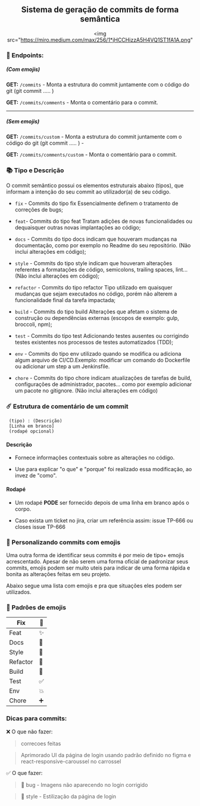 <center>
<h2>
Sistema de geração de commits de forma semântica
</h2> 

<img src="https://miro.medium.com/max/256/1*jHCCHizzA5H4VQ1ST1fA1A.png"
</img>

</center>


###  📱 Endpoints:
##### (Com emojis)

**GET:** `/commits` - Monta a estrutura do commit juntamente com o código do git (git commit ..... )

**GET:** `/commits/comments` - Monta o comentário para o commit.

------------


##### (Sem emojis)
**GET:** `/commits/custom` - Monta a estrutura do commit juntamente com o código do git (git commit ..... ) -

**GET:** `/commits/comments/custom` - Monta o comentário para o commit.

###  📚 Tipo e Descrição
O commit semântico possui os elementos estruturais abaixo (tipos), que informam a intenção do seu commit ao utilizador(a) de seu código.

- `fix` - Commits do tipo fix Essencialmente definem o tratamento de correções de bugs;

- `feat`- Commits do tipo feat Tratam adições de novas funcionalidades ou dequaisquer outras novas implantações ao código;

- `docs` - Commits do tipo docs indicam que houveram mudanças na documentação, como por exemplo no Readme do seu repositório. (Não inclui alterações em código);

- `style` - Commits do tipo style indicam que houveram alterações referentes a formatações de código, semicolons, trailing spaces, lint... (Não inclui alterações em código);

- `refactor` - Commits do tipo refactor Tipo utilizado em quaisquer mudanças que sejam executados no código, porém não alterem a funcionalidade final da tarefa impactada;

- `build` - Commits do tipo build Alterações que afetam o sistema de construção ou dependências externas (escopos de exemplo: gulp, broccoli, npm);

- `test` - Commits do tipo test Adicionando testes ausentes ou corrigindo testes existentes nos processos de testes automatizados (TDD);

- `env` - Commits do tipo env utilizado quando se modifica ou adiciona algum arquivo de CI/CD.Exemplo: modificar um comando do Dockerfile ou adicionar um step a um Jenkinsfile.

- `chore` - Commits do tipo chore indicam atualizações de tarefas de build, configurações de administrador, pacotes... como por exemplo adicionar um pacote no gitignore. (Não inclui alterações em código)

### ☄️ Estrutura de comentário de um commit

     (tipo) : (Descrição)
     [Linha em branco]
     (rodapé opcional)

#### Descrição
- Fornece informações contextuais sobre as alterações no código.

- Use para explicar "o que" e "porque" foi realizado essa modificação, ao invez de "como".

#### Rodapé
- Um rodapé **PODE** ser fornecido depois de uma linha em branco após o corpo.

- Caso exista um ticket no jira, criar um referência assim: issue TP-666 ou closes issue TP-666


###  🔮 Personalizando commits com emojis

Uma outra forma de identificar seus commits é por meio de tipo+ emojis acrescentado. Apesar de não serem uma forma oficial de padronizar seus commits, emojis podem ser muito uteis para indicar de uma forma rápida e bonita as alterações feitas em seu projeto.

Abaixo segue uma lista com emojis e pra que situações eles podem ser utilizados.

### 🚀 Padrões de emojis

| Fix  | 🐛  |
| ------------ | ------------ |
|  Feat | ✨  |
|  Docs | 📝  |
|  Style | 🎨  |
|  Refactor |  🔨 |
|  Build | 🚧  |
|  Test | ✅  |
|  Env | 💥  |
|  Chore | ➕  |

### Dicas para commits:

❌ O que não fazer:

> correcoes feitas

> Aprimorado UI da página de login usando padrão definido no figma e react-responsive-caroussel no carrossel

✅ O que fazer:

> 🐛 bug - Imagens não aparecendo no login corrigido

> 🎨 style - Estilização da página de login


